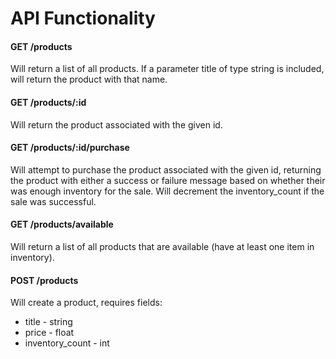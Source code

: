 # API Functionality


#### GET /products
Will return a list of all products. If a parameter title of type string is included, will return the product with that name.

#### GET /products/:id
Will return the product associated with the given id.

#### GET /products/:id/purchase
Will attempt to purchase the product associated with the given id, returning the product with either a success or failure
message based on whether their was enough inventory for the sale. Will decrement the inventory_count if the sale was successful.

#### GET /products/available
Will return a list of all products that are available (have at least one item in inventory).

#### POST /products
Will create a product, requires fields:
* title - string
* price - float 
* inventory_count - int